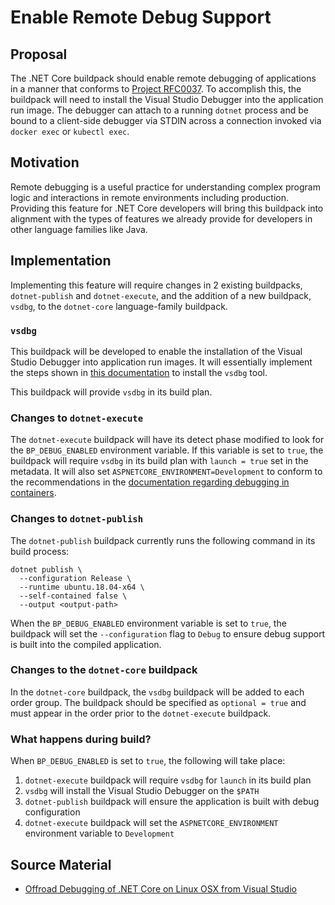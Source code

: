 # Enable Remote Debug Support

## Proposal

The .NET Core buildpack should enable remote debugging of applications in a
manner that conforms to [Project
RFC0037](https://github.com/paketo-buildpacks/rfcs/blob/main/text/0037-remote-debug.md).
To accomplish this, the buildpack will need to install the Visual Studio
Debugger into the application run image. The debugger can attach to a running
`dotnet` process and be bound to a client-side debugger via STDIN across a
connection invoked via `docker exec` or `kubectl exec`.

## Motivation

Remote debugging is a useful practice for understanding complex program logic
and interactions in remote environments including production. Providing this
feature for .NET Core developers will bring this buildpack into alignment with
the types of features we already provide for developers in other language
families like Java.

## Implementation

Implementing this feature will require changes in 2 existing buildpacks,
`dotnet-publish` and `dotnet-execute`, and the addition of a new buildpack,
`vsdbg`, to the `dotnet-core` language-family buildpack.

### `vsdbg`

This buildpack will be developed to enable the installation of the Visual
Studio Debugger into application run images. It will essentially implement the
steps shown in [this
documentation](https://github.com/Microsoft/MIEngine/wiki/Offroad-Debugging-of-.NET-Core-on-Linux---OSX-from-Visual-Studio#linux-computer)
to install the `vsdbg` tool.

This buildpack will provide `vsdbg` in its build plan.

### Changes to `dotnet-execute`

The `dotnet-execute` buildpack will have its detect phase modified to look for
the `BP_DEBUG_ENABLED` environment variable. If this variable is set to `true`,
the buildpack will require `vsdbg` in its build plan with `launch = true` set
in the metadata. It will also set `ASPNETCORE_ENVIRONMENT=Development` to
conform to the recommendations in the [documentation regarding debugging in
containers](https://docs.microsoft.com/en-us/aspnet/core/host-and-deploy/docker/visual-studio-tools-for-docker?view=aspnetcore-6.0#debug).

### Changes to `dotnet-publish`

The `dotnet-publish` buildpack currently runs the following command in its build process:

```
dotnet publish \
  --configuration Release \
  --runtime ubuntu.18.04-x64 \
  --self-contained false \
  --output <output-path>
```

When the `BP_DEBUG_ENABLED` environment variable is set to `true`, the
buildpack will set the `--configuration` flag to `Debug` to ensure debug
support is built into the compiled application.

### Changes to the `dotnet-core` buildpack

In the `dotnet-core` buildpack, the `vsdbg` buildpack will be added to each
order group. The buildpack should be specified as `optional = true` and must
appear in the order prior to the `dotnet-execute` buildpack.

### What happens during build?

When `BP_DEBUG_ENABLED` is set to `true`, the following will take place:

1. `dotnet-execute` buildpack will require `vsdbg` for `launch` in its build plan
1. `vsdbg` will install the Visual Studio Debugger on the `$PATH`
1. `dotnet-publish` buildpack will ensure the application is built with debug configuration
1. `dotnet-execute` buildpack will set the `ASPNETCORE_ENVIRONMENT` environment variable to `Development`

## Source Material

* [Offroad Debugging of .NET Core on Linux OSX from Visual Studio](https://github.com/Microsoft/MIEngine/wiki/Offroad-Debugging-of-.NET-Core-on-Linux---OSX-from-Visual-Studio)
